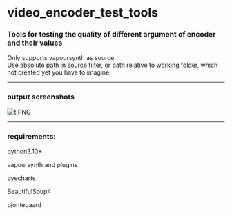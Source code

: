# video_encoder_test_tools

### Tools for testing the quality of different argument of encoder and their values

Only supports vapoursynth as source.  
Use absolute path in source filter, or path relative to working folder, which not created yet you have to imagine.

---

### output screenshots

![t.PNG](https://i.loli.net/2020/11/10/pKCkDfYtG95FliT.png)

---

### requirements:

python3.10+

vapoursynth and plugins

pyecharts

BeautifulSoup4

bjontegaard

